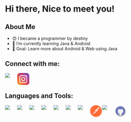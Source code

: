 # Hi there, Nice to meet you!

## About Me
- 😍 I became a programmer by destiny 
- 🌱 I’m currently learning Java & Android
- 🥅 Goal: Learn more about Android & Web using Java

## Connect with me:


<a href="https://www.linkedin.com/in/primaadiatma90/" >
  <img align="left" width="40px" src="https://cdn.jsdelivr.net/gh/devicons/devicon/icons/linkedin/linkedin-original.svg" />
</a>
<a href="https://www.instagram.com/prima_adiatma/" >
  <img align="left" width="40px" src="./img/instagram.svg" />
</a>

<br/>
<br/>

## Languages and Tools:

<img align="left" width="40px" src="https://cdn.jsdelivr.net/gh/devicons/devicon/icons/java/java-original.svg" />
<img align="left" width="40px" src="https://cdn.jsdelivr.net/gh/devicons/devicon/icons/html5/html5-original.svg" />         
<img align="left" width="40px" src="https://cdn.jsdelivr.net/gh/devicons/devicon/icons/css3/css3-original.svg" />
<img align="left" width="40px" src="https://cdn.jsdelivr.net/gh/devicons/devicon/icons/filezilla/filezilla-plain.svg" />
<img align="left" width="40px" src="https://cdn.jsdelivr.net/gh/devicons/devicon/icons/mysql/mysql-plain.svg" />
<img align="left" width="40px" src="https://cdn.jsdelivr.net/gh/devicons/devicon/icons/postgresql/postgresql-original.svg" />
<img align="left" width="40px" src="https://cdn.jsdelivr.net/gh/devicons/devicon/icons/jira/jira-original.svg" />
<img align="left" width="40px" src="./img/postman.svg" />
<img align="left" width="40px" src="https://cdn.jsdelivr.net/gh/devicons/devicon/icons/androidstudio/androidstudio-original.svg" />
<img align="left" width="40px" src="./img/github.svg" />
          

          
          
